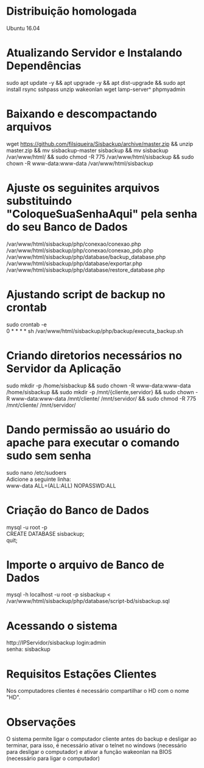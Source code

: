 # Distribuição homologada

Ubuntu 16.04

# Atualizando Servidor e Instalando Dependências

sudo apt update -y && apt upgrade -y && apt dist-upgrade && sudo apt install rsync sshpass unzip wakeonlan wget lamp-server^ phpmyadmin

# Baixando e descompactando arquivos

wget https://github.com/filsiqueira/Sisbackup/archive/master.zip && unzip master.zip && mv sisbackup-master sisbackup && mv sisbackup /var/www/html/ && sudo chmod -R 775 /var/www/html/sisbackup && sudo chown -R www-data:www-data /var/www/html/sisbackup 

# Ajuste os seguinites arquivos substituindo "ColoqueSuaSenhaAqui" pela senha do seu Banco de Dados
/var/www/html/sisbackup/php/conexao/conexao.php<br>
/var/www/html/sisbackup/php/conexao/conexao_pdo.php<br>
/var/www/html/sisbackup/php/database/backup_database.php<br>
/var/www/html/sisbackup/php/database/exportar.php<br>
/var/www/html/sisbackup/php/database/restore_database.php <br>

# Ajustando script de backup no crontab
sudo crontab -e<br> 0 * * * * sh /var/www/html/sisbackup/php/backup/executa_backup.sh 

# Criando diretorios necessários no Servidor da Aplicação
sudo mkdir -p /home/sisbackup && sudo chown -R www-data:www-data /home/sisbackup && sudo mkdir -p /mnt/{cliente,servidor} && sudo chown -R www-data:www-data /mnt/cliente/ /mnt/servidor/ && sudo chmod -R 775 /mnt/cliente/ /mnt/servidor/

# Dando permissão ao usuário do apache para executar o comando sudo sem senha
sudo nano /etc/sudoers <br>
Adicione a seguinte linha:<br>
www-data ALL=(ALL:ALL) NOPASSWD:ALL 


# Criação do Banco de Dados
mysql -u root -p <br>
CREATE DATABASE sisbackup;<br>
quit;

# Importe o arquivo de Banco de Dados
mysql -h localhost -u root -p sisbackup < /var/www/html/sisbackup/php/database/script-bd/sisbackup.sql 

# Acessando o sistema
http://IPServidor/sisbackup 
login:admin <br>
senha: sisbackup 

# Requisitos Estações Clientes
Nos computadores clientes é necessário compartilhar o HD com o nome "HD".<br>

# Observações
O sistema permite ligar o computador cliente antes do backup e desligar ao terminar, para isso, é necessário ativar o telnet no windows (necessário para desligar o computador) e ativar a função wakeonlan na BIOS (necessário para ligar o computador)
